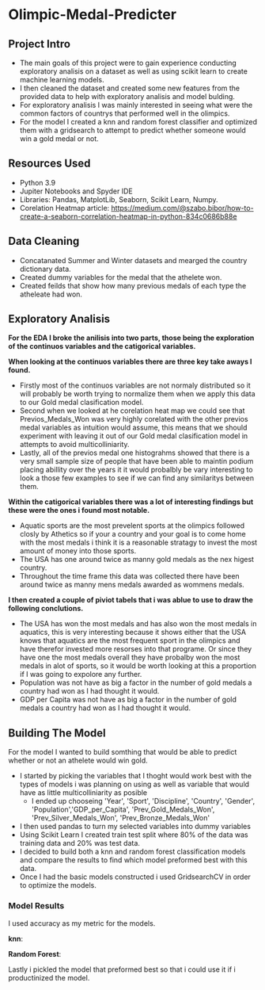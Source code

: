 # Olimpic-Medal-Predicter
## Project Intro
  - The main goals of this project were to gain experience conducting exploratory analisis on a dataset as well as using scikit learn to create machine learning models.
  - I then cleaned the dataset and created some new features from the provided data to help with exploratory analisis and model bulding.
  - For exploratory analisis I was mainly interested in seeing what were the common factors of countrys that performed well in the olimpics.
  - For the model I created a knn and random forest classifier and optimized them with a gridsearch to attempt to predict whether someone would win a gold medal or not.

## Resources Used
  -  Python 3.9
  - Jupiter Notebooks and Spyder IDE
  - Libraries: Pandas, MatplotLib, Seaborn, Scikit Learn, Numpy.
  - Corelation Heatmap article: https://medium.com/@szabo.bibor/how-to-create-a-seaborn-correlation-heatmap-in-python-834c0686b88e 
## Data Cleaning
  - Concatanated Summer and Winter datasets and mearged the country dictionary data.
  - Created dummy variables for the medal that the athelete won.
  - Created feilds that show how many previous medals of each type the atheleate had won.
## Exploratory Analisis
**For the EDA I broke the anilisis into two parts, those being the exploration of the continuos variables and the catigorical variables.**

**When looking at the continuos variables there are three key take aways I found.**
  - Firstly most of the continuos variables are not normaly distributed so it will probably be worth trying to normalize them when we apply this data to our Gold medal clasification model.
  - Second when we looked at he corelation heat map we could see that Previos_Medals_Won was very highly corelated with the other previos medal variables as intuition would assume, this means that we should experiment with leaving it out of our Gold medal clasification model in attempts to avoid multicolliniarity.
  - Lastly, all of the previos medal one histograhms showed that there is a very small sample size of people that have been able to maintin podium placing abillity over the years it it would probalbly be vary interesting to look a those few examples to see if we can find any similaritys between them.

**Within the catigorical variables there was a lot of interesting findings but these were the ones i found most notable.**
  - Aquatic sports are the most prevelent sports at the olimpics followed closly by Athetics so if your a country and your goal is to come home with the most medals i think it is a reasonable stratagy to invest the most amount of money into those sports.
  - The USA has one around twice as manny gold medals as the nex higest country.
  - Throughout the time frame this data was collected there have been around twice as manny mens medals awarded as wommens medals.

**I then created a couple of piviot tabels that i was ablue to use to draw the following conclutions.**
  - The USA has won the most medals and has also won the most medals in aquatics, this is very interesting because it     shows either that the USA knows that aquatics are the most frequent sport in the olimpics and have therefor invested    more resorses into that programe. Or since they have one the most medals overall they have probalby won the most medals in alot of sports, so it would be worth looking at this a proportion if I was going to expolore any further.
  - Population was not have as big a factor in the number of gold medals a country had won as I had thought it would.
  - GDP per Capita was not have as big a factor in the number of gold medals a country had won as I had thought it would.

## Building The Model
For the model I wanted to build somthing that would be able to predict whether or not an athelete would win gold.
  - I started by picking the variables that I thoght would work best with the types of models i was planning on using as well as variable that would have as little multicolliniarity as posible
    - I ended up chooseing 'Year', 'Sport', 'Discipline', 'Country', 'Gender', 'Population','GDP_per_Capita', 'Prev_Gold_Medals_Won', 'Prev_Silver_Medals_Won', 'Prev_Bronze_Medals_Won'
  - I then used pandas to turn my selected variables into dummy variables 
  - Using Scikit Learn I created train test split where 80% of the data was training data and 20% was test data.
  - I decided to build both a knn and random forest classification models and compare the results to find which model preformed best with this data.
  - Once I had the basic models constructed i used GridsearchCV in order to optimize the models.
  ### Model Results
  I used accuracy as my metric for the models.
  
  **knn**: 
  
  **Random Forest**: 
  
  Lastly i pickled the model that preformed best so that i could use it if i productinized the model.
  
